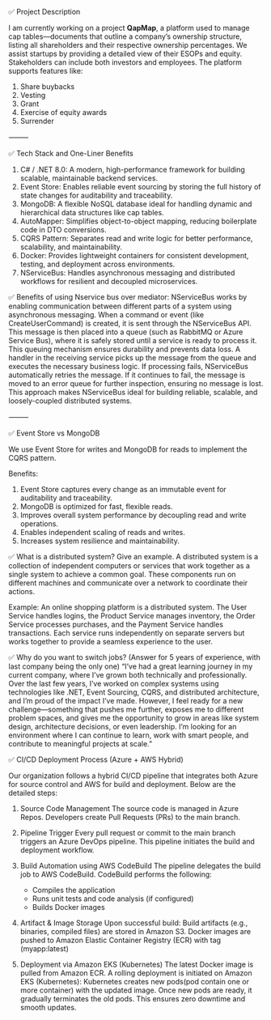 ✅ Project Description

I am currently working on a project **QapMap**, a platform used to manage cap tables—documents that outline a company’s ownership structure, listing all shareholders and their respective ownership percentages.
We assist startups by providing a detailed view of their ESOPs and equity. Stakeholders can include both investors and employees.
The platform supports features like:
1. Share buybacks
2. Vesting
3. Grant
3. Exercise of equity awards
4. Surrender

⸻

✅ Tech Stack and One-Liner Benefits
1. C# / .NET 8.0: A modern, high-performance framework for building scalable, maintainable backend services.
2. Event Store: Enables reliable event sourcing by storing the full history of state changes for auditability and traceability.
3. MongoDB: A flexible NoSQL database ideal for handling dynamic and hierarchical data structures like cap tables.
4. AutoMapper: Simplifies object-to-object mapping, reducing boilerplate code in DTO conversions.
5. CQRS Pattern: Separates read and write logic for better performance, scalability, and maintainability.
6. Docker: Provides lightweight containers for consistent development, testing, and deployment across environments.
7. NServiceBus: Handles asynchronous messaging and distributed workflows for resilient and decoupled microservices.

✅ Benefits of using Nservice bus over mediator:
NServiceBus works by enabling communication between different parts of a system using asynchronous messaging. When a command or event (like CreateUserCommand) is created, it is sent through the NServiceBus API. This message is then placed into a queue (such as RabbitMQ or Azure Service Bus), where it is safely stored until a service is ready to process it. This queuing mechanism ensures durability and prevents data loss. A handler in the receiving service picks up the message from the queue and executes the necessary business logic. If processing fails, NServiceBus automatically retries the message. If it continues to fail, the message is moved to an error queue for further inspection, ensuring no message is lost. This approach makes NServiceBus ideal for building reliable, scalable, and loosely-coupled distributed systems.


⸻

✅ Event Store vs MongoDB

We use Event Store for writes and MongoDB for reads to implement the CQRS pattern.

Benefits:
1. Event Store captures every change as an immutable event for auditability and traceability.
2. MongoDB is optimized for fast, flexible reads.
3. Improves overall system performance by decoupling read and write operations.
4. Enables independent scaling of reads and writes.
5. Increases system resilience and maintainability.

✅ What is a distributed system? Give an example.
A distributed system is a collection of independent computers or services that work together as a single system to achieve a common goal. These components run on different machines and communicate over a network to coordinate their actions.

Example:
An online shopping platform is a distributed system. The User Service handles logins, the Product Service manages inventory, the Order Service processes purchases, and the Payment Service handles transactions. Each service runs independently on separate servers but works together to provide a seamless experience to the user.



✅ Why do you want to switch jobs? (Answer for 5 years of experience, with last company being the only one)
“I’ve had a great learning journey in my current company, where I’ve grown both technically and professionally. 
Over the last few years, I’ve worked on complex systems using technologies like .NET, Event Sourcing, CQRS, and distributed 
architecture, and I’m proud of the impact I’ve made.
However, I feel ready for a new challenge—something that pushes me further, exposes me to different problem spaces, and gives me the
opportunity to grow in areas like system design, architecture decisions, or even leadership.
I’m looking for an environment where I can continue to learn, work with smart people, and contribute to meaningful projects at scale.”

✅ CI/CD Deployment Process (Azure + AWS Hybrid)

Our organization follows a hybrid CI/CD pipeline that integrates both Azure for source control and AWS for build and deployment. Below are the detailed steps:
1. Source Code Management
   The source code is managed in Azure Repos.
   Developers create Pull Requests (PRs) to the main branch.

2. Pipeline Trigger
   Every pull request or commit to the main branch triggers an Azure DevOps pipeline.
   This pipeline initiates the build and deployment workflow.

3. Build Automation using AWS CodeBuild
   The pipeline delegates the build job to AWS CodeBuild.
   CodeBuild performs the following:
     - Compiles the application
     - Runs unit tests and code analysis (if configured)
     - Builds Docker images

4. Artifact & Image Storage
   Upon successful build:
   Build artifacts (e.g., binaries, compiled files) are stored in Amazon S3.
   Docker images are pushed to Amazon Elastic Container Registry (ECR) with tag (myapp:latest)

5. Deployment via Amazon EKS (Kubernetes)
   The latest Docker image is pulled from Amazon ECR.
   A rolling deployment is initiated on Amazon EKS (Kubernetes):
   Kubernetes creates new pods(pod contain one or more container) with the updated image.
   Once new pods are ready, it gradually terminates the old pods.
   This ensures zero downtime and smooth updates.
